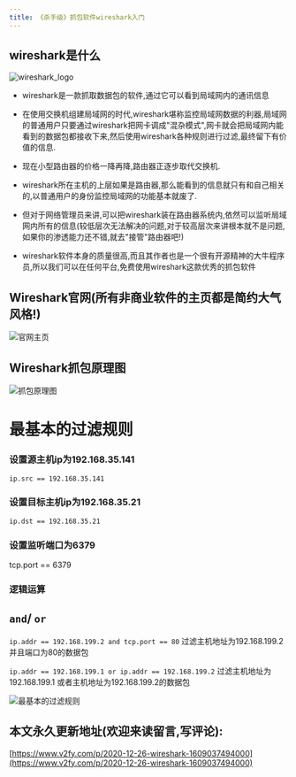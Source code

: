 ```yaml
---
title: 《杀手级》抓包软件wireshark入门
---
```






## wireshark是什么

![wireshark_logo](https://www.v2fy.com/asset/0i/jikemiji/jikemiji-md/2020-12-26-wireshark-1609037494000.assets/3203841-0a0585c6366366fb.png)


- wireshark是一款抓取数据包的软件,通过它可以看到局域网内的通讯信息

- 在使用交换机组建局域网的时代,wireshark堪称监控局域网数据的利器,局域网的普通用户只要通过wireshark把网卡调成"混杂模式",网卡就会把局域网内能看到的数据包都接收下来,然后使用wireshark各种规则进行过滤,最终留下有价值的信息.

- 现在小型路由器的价格一降再降,路由器正逐步取代交换机.

- wireshark所在主机的上层如果是路由器,那么能看到的信息就只有和自己相关的,以普通用户的身份监控局域网的功能基本就废了.

- 但对于网络管理员来讲,可以把wireshark装在路由器系统内,依然可以监听局域网内所有的信息(较低层次无法解决的问题,对于较高层次来讲根本就不是问题,如果你的渗透能力还不错,就去"接管"路由器吧!)

- wireshark软件本身的质量很高,而且其作者也是一个很有开源精神的大牛程序员,所以我们可以在任何平台,免费使用wireshark这款优秀的抓包软件

## Wireshark官网(所有非商业软件的主页都是简约大气风格!)

![官网主页](https://www.v2fy.com/asset/0i/jikemiji/jikemiji-md/2020-12-26-wireshark-1609037494000.assets/3203841-7a6e55b4b67edf1a.png)


## Wireshark抓包原理图

![抓包原理图](https://www.v2fy.com/asset/0i/jikemiji/jikemiji-md/2020-12-26-wireshark-1609037494000.assets/3203841-4699807497fad39e.png)


# 最基本的过滤规则





### 设置源主机ip为192.168.35.141
`ip.src == 192.168.35.141`

### 设置目标主机ip为192.168.35.21
`ip.dst == 192.168.35.21`
### 设置监听端口为6379
tcp.port == 6379

### 逻辑运算

`and`/ `or`
---

`ip.addr == 192.168.199.2 and tcp.port == 80` 过滤主机地址为192.168.199.2 并且端口为80的数据包

`ip.addr == 192.168.199.1 or ip.addr == 192.168.199.2` 过滤主机地址为192.168.199.1 或者主机地址为192.168.199.2的数据包



![最基本的过滤规则](https://www.v2fy.com/asset/0i/jikemiji/jikemiji-md/2020-12-26-wireshark-1609037494000.assets/3203841-50d6cc082f5a3082.png)





## 本文永久更新地址(欢迎来读留言,写评论):

[https://www.v2fy.com/p/2020-12-26-wireshark-1609037494000](https://www.v2fy.com/p/2020-12-26-wireshark-1609037494000)
